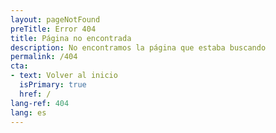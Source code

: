 ```yaml
---
layout: pageNotFound
preTitle: Error 404
title: Página no encontrada
description: No encontramos la página que estaba buscando
permalink: /404
cta:
- text: Volver al inicio
  isPrimary: true
  href: /
lang-ref: 404
lang: es
---
```

